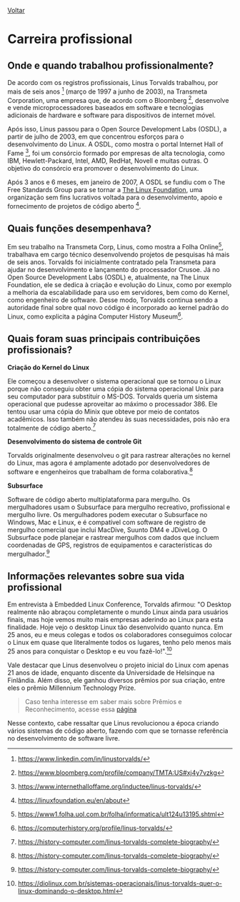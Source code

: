 [Voltar](intro.md)

# Carreira profissional

## Onde e quando trabalhou profissionalmente?

De acordo com os registros profissionais, Linus Torvalds trabalhou, por mais de seis anos [^1] (março de 1997 a junho de 2003), na Transmeta Corporation, uma empresa que, de acordo com o Bloomberg [^2], desenvolve e vende microprocessadores baseados em software e tecnologias adicionais de hardware e software para dispositivos de internet móvel.

Após isso, Linus passou para o Open Source Development Labs (OSDL), a partir de julho de 2003, em que concentrou esforços para o desenvolvimento do Linux. A OSDL, como mostra o portal Internet Hall of Fame [^3], foi um consórcio formado por empresas de alta tecnologia, como IBM, Hewlett-Packard, Intel, AMD, RedHat, Novell e muitas outras. O objetivo do consórcio era promover o desenvolvimento do Linux.

Após 3 anos e 6 meses, em janeiro de 2007, A OSDL se fundiu com o The Free Standards Group para se tornar a [The Linux Foundation](https://linuxfoundation.eu/), uma organização sem fins lucrativos voltada para o desenvolvimento, apoio e fornecimento de projetos de código aberto [^4].

## Quais funções desempenhava?

Em seu trabalho na Transmeta Corp, Linus, como mostra a Folha Online[^5], trabalhava em cargo técnico desenvolvendo projetos de pesquisas há mais de seis anos. Torvalds foi inicialmente contratado pela Transmeta para ajudar no desenvolvimento e lançamento do processador Crusoe.
Já no Open Source Development Labs (OSDL) e, atualmente, na The Linux Foundation, ele se dedica à criação e evolução do Linux, como por exemplo a melhoria da escalabilidade para uso em servidores, bem como do Kernel, como engenheiro de software. Desse modo, Torvalds continua sendo a autoridade final sobre qual novo código é incorporado ao kernel padrão do Linux, como explicita a página Computer History Museum[^6].

## Quais foram suas principais contribuições profissionais?
**Criação do Kernel do Linux**

Ele começou a desenvolver o sistema operacional que se tornou o Linux porque não conseguiu obter uma cópia do sistema operacional Unix para seu computador para substituir o MS-DOS. Torvalds queria um sistema operacional que pudesse aproveitar ao máximo o processador 386. Ele tentou usar uma cópia do Minix que obteve por meio de contatos acadêmicos. Isso também não atendeu às suas necessidades, pois não era totalmente de código aberto.[^7]

**Desenvolvimento do sistema de controle Git**

Torvalds originalmente desenvolveu o git para rastrear alterações no kernel do Linux, mas agora é amplamente adotado por desenvolvedores de software e engenheiros que trabalham de forma colaborativa.[^7]

**Subsurface**

Software de código aberto multiplataforma para mergulho. Os mergulhadores usam o Subsurface para mergulho recreativo, profissional e mergulho livre. Os mergulhadores podem executar o Subsurface no Windows, Mac e Linux, e é compatível com software de registro de mergulho comercial que inclui MacDive, Suunto DM4 e JDiveLog.
O Subsurface pode planejar e rastrear mergulhos com dados que incluem coordenadas de GPS, registros de equipamentos e características do mergulhador.[^7]

## Informações relevantes sobre sua vida profissional

Em entrevista à Embedded Linux Conference, Torvalds afirmou: "O Desktop realmente não abraçou completamente o mundo Linux ainda para usuários finais, mas hoje vemos muito mais empresas aderindo ao Linux para esta finalidade. Hoje vejo o desktop Linux tão desenvolvido quanto nunca. Em 25 anos, eu e meus colegas e todos os colaboradores conseguimos colocar o Linux em quase que literalmente todos os lugares, tenho pelo menos mais 25 anos para conquistar o Desktop e eu vou fazê-lo!".[^8]

Vale destacar que Linus desenvolveu o projeto inicial do Linux com apenas 21 anos de idade, enquanto discente da Universidade de Helsinque na Finlândia. Além disso, ele ganhou diversos prêmios por sua criação, entre eles o prêmio Millennium Technology Prize.

> Caso tenha interesse em saber mais sobre Prêmios e Reconhecimento, acesse essa [página](premios-e-reconhecimentos.md)

Nesse contexto, cabe ressaltar que Linus revolucionou a época criando vários sistemas de código aberto, fazendo com que se tornasse referência no desenvolvimento de software livre.

[^1]: https://www.linkedin.com/in/linustorvalds/
[^2]: https://www.bloomberg.com/profile/company/TMTA:US#xj4y7vzkg
[^3]: https://www.internethalloffame.org/inductee/linus-torvalds/
[^4]: https://linuxfoundation.eu/en/about
[^5]: https://www1.folha.uol.com.br/folha/informatica/ult124u13195.shtml
[^6]: https://computerhistory.org/profile/linus-torvalds/
[^7]: https://history-computer.com/linus-torvalds-complete-biography/
[^8]: https://diolinux.com.br/sistemas-operacionais/linus-torvalds-quer-o-linux-dominando-o-desktop.html
